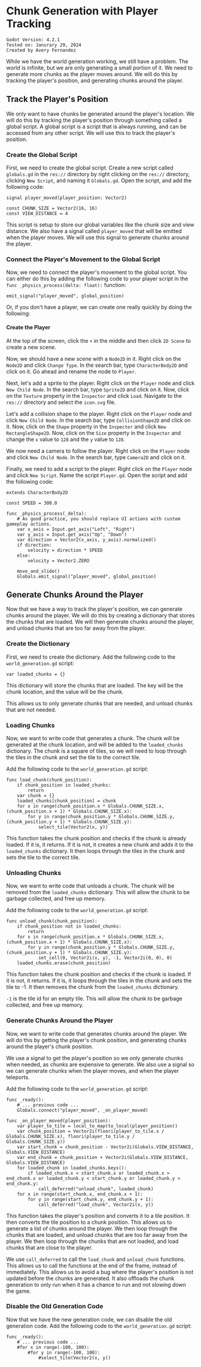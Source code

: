 # Chunk Generation with Player Tracking

```
Godot Version: 4.2.1
Tested on: Janurary 29, 2024
Created by Avery Fernandez
```

While we have the world generation working, we still have a problem. The world is infinite, but we are only generating a small portion of it. We need to generate more chunks as the player moves around. We will do this by tracking the player's position, and generating chunks around the player.

## Track the Player's Position

We only want to have chunks be generated around the player's location. We will do this by tracking the player's position through something called a global script. A global script is a script that is always running, and can be accessed from any other script. We will use this to track the player's position.

### Create the Global Script

First, we need to create the global script. Create a new script called `globals.gd` in the `res://` directory by right clicking on the `res://` directory, clicking `New Script`, and naming it `Globals.gd`. Open the script, and add the following code:

```gdscript
signal player_moved(player_position: Vector2)

const CHUNK_SIZE = Vector2(16, 16)
const VIEW_DISTANCE = 4
```

This script is setup to store our global variables like the chunk size and view distance. We also have a signal called `player_moved` that will be emitted when the player moves. We will use this signal to generate chunks around the player.

### Connect the Player's Movement to the Global Script

Now, we need to connect the player's movement to the global script. You can either do this by adding the following code to your player script in the `func _physics_process(delta: float):` function:

```gdscript
emit_signal("player_moved", global_position)
```

Or, if you don't have a player, we can create one really quickly by doing the following:

#### Create the Player

At the top of the screen, click the `+` in the middle and then click `2D Scene` to create a new scene. 

Now, we should have a new scene with a `Node2D` in it. Right click on the `Node2D` and click `Change Type`. In the search bar, type `CharacterBody2D` and click on it. Go ahead and rename the node to `Player`.

Next, let's add a sprite to the player. Right click on the `Player` node and click `New Child Node`. In the search bar, type `Sprite2D` and click on it. Now, click on the `Texture` property in the `Inspector` and click `Load`. Navigate to the `res://` directory and select the `icon.svg` file.

Let's add a collision shape to the player. Right click on the `Player` node and click `New Child Node`. In the search bar, type `CollisionShape2D` and click on it. Now, click on the `Shape` property in the `Inspector` and click `New RectangleShape2D`. Now, click on the `Size` property in the `Inspector` and change the `x` value to `128` and the `y` value to `128`.

We now need a camera to follow the player. Right click on the `Player` node and click `New Child Node`. In the search bar, type `Camera2D` and click on it.

Finally, we need to add a script to the player. Right click on the `Player` node and click `New Script`. Name the script `Player.gd`. Open the script and add the following code:

```gdscript
extends CharacterBody2D

const SPEED = 300.0

func _physics_process(_delta):
	# As good practice, you should replace UI actions with custom gameplay actions.
	var x_axis = Input.get_axis("Left", "Right")
	var y_axis = Input.get_axis("Up", "Down")
	var direction = Vector2(x_axis, y_axis).normalized()
	if direction:
		velocity = direction * SPEED
	else:
		velocity = Vector2.ZERO

	move_and_slide()
	Globals.emit_signal("player_moved", global_position)
```

## Generate Chunks Around the Player

Now that we have a way to track the player's position, we can generate chunks around the player. We will do this by creating a dictionary that stores the chunks that are loaded. We will then generate chunks around the player, and unload chunks that are too far away from the player.

### Create the Dictionary

First, we need to create the dictionary. Add the following code to the `world_generation.gd` script:

```gdscript
var loaded_chunks = {}
```

This dictionary will store the chunks that are loaded. The key will be the chunk location, and the value will be the chunk.

This allows us to only generate chunks that are needed, and unload chunks that are not needed.

### Loading Chunks

Now, we want to write code that generates a chunk. The chunk will be generated at the chunk location, and will be added to the `loaded_chunks` dictionary. The chunk is a square of tiles, so we will need to loop through the tiles in the chunk and set the tile to the correct tile.

Add the following code to the `world_generation.gd` script:

```gdscript
func load_chunk(chunk_position):
	if chunk_position in loaded_chunks:
		return
	var chunk = {}
	loaded_chunks[chunk_position] = chunk
	for x in range(chunk_position.x * Globals.CHUNK_SIZE.x, (chunk_position.x + 1) * Globals.CHUNK_SIZE.x):
		for y in range(chunk_position.y * Globals.CHUNK_SIZE.y, (chunk_position.y + 1) * Globals.CHUNK_SIZE.y):
			select_tile(Vector2(x, y))
```

This function takes the chunk position and checks if the chunk is already loaded. If it is, it returns. If it is not, it creates a new chunk and adds it to the `loaded_chunks` dictionary. It then loops through the tiles in the chunk and sets the tile to the correct tile.

### Unloading Chunks

Now, we want to write code that unloads a chunk. The chunk will be removed from the `loaded_chunks` dictionary. This will allow the chunk to be garbage collected, and free up memory.

Add the following code to the `world_generation.gd` script:

```gdscript
func unload_chunk(chunk_position):
	if chunk_position not in loaded_chunks:
		return
	for x in range(chunk_position.x * Globals.CHUNK_SIZE.x, (chunk_position.x + 1) * Globals.CHUNK_SIZE.x):
		for y in range(chunk_position.y * Globals.CHUNK_SIZE.y, (chunk_position.y + 1) * Globals.CHUNK_SIZE.y):
			set_cell(0, Vector2i(x, y), -1, Vector2i(0, 0), 0)
	loaded_chunks.erase(chunk_position)
```

This function takes the chunk position and checks if the chunk is loaded. If it is not, it returns. If it is, it loops through the tiles in the chunk and sets the tile to -1. It then removes the chunk from the `loaded_chunks` dictionary.

`-1` is the tile id for an empty tile. This will allow the chunk to be garbage collected, and free up memory.

### Generate Chunks Around the Player

Now, we want to write code that generates chunks around the player. We will do this by getting the player's chunk position, and generating chunks around the player's chunk position.

We use a signal to get the player's position so we only generate chunks when needed, as chunks are expensive to generate. We also use a signal so we can generate chunks when the player moves, and when the player teleports.

Add the following code to the `world_generation.gd` script:

```gdscript
func _ready():
    # ... previous code ...
    Globals.connect("player_moved", _on_player_moved)

func _on_player_moved(player_position):
	var player_to_tile = local_to_map(to_local(player_position))
	var chunk_position = Vector2i(floori(player_to_tile.x / Globals.CHUNK_SIZE.x), floori(player_to_tile.y / Globals.CHUNK_SIZE.y))
	var start_chunk = chunk_position - Vector2i(Globals.VIEW_DISTANCE, Globals.VIEW_DISTANCE)
	var end_chunk = chunk_position + Vector2i(Globals.VIEW_DISTANCE, Globals.VIEW_DISTANCE)
	for loaded_chunk in loaded_chunks.keys():
		if loaded_chunk.x < start_chunk.x or loaded_chunk.x > end_chunk.x or loaded_chunk.y < start_chunk.y or loaded_chunk.y > end_chunk.y:
			call_deferred("unload_chunk", loaded_chunk)
	for x in range(start_chunk.x, end_chunk.x + 1):
		for y in range(start_chunk.y, end_chunk.y + 1):
			call_deferred("load_chunk", Vector2i(x, y))
```

This function takes the player's position and converts it to a tile position. It then converts the tile position to a chunk position. This allows us to generate a list of chunks around the player. We then loop through the chunks that are loaded, and unload chunks that are too far away from the player. We then loop through the chunks that are not loaded, and load chunks that are close to the player.

We use `call_deferred` to call the `load_chunk` and `unload_chunk` functions. This allows us to call the functions at the end of the frame, instead of immediately. This allows us to avoid a bug where the player's position is not updated before the chunks are generated. It also offloads the chunk generation to only run when it has a chance to run and not slowing down the game.

### Disable the Old Generation Code

Now that we have the new generation code, we can disable the old generation code. Add the following code to the `world_generation.gd` script:

```gdscript
func _ready():
    # ... previous code ...
	#for x in range(-100, 100):
		#for y in range(-100, 100):
			#select_tile(Vector2(x, y))
```